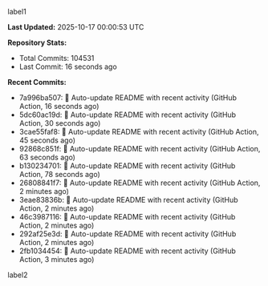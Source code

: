 
label1 
<!-- ACTIVITY_START -->
**Last Updated:** 2025-10-17 00:00:53 UTC

**Repository Stats:**
- Total Commits: 104531
- Last Commit: 16 seconds ago

**Recent Commits:**
- 7a996ba507: 🤖 Auto-update README with recent activity (GitHub Action, 16 seconds ago)
- 5dc60ac19d: 🤖 Auto-update README with recent activity (GitHub Action, 30 seconds ago)
- 3cae55faf8: 🤖 Auto-update README with recent activity (GitHub Action, 45 seconds ago)
- 92868c851f: 🤖 Auto-update README with recent activity (GitHub Action, 63 seconds ago)
- b130234701: 🤖 Auto-update README with recent activity (GitHub Action, 78 seconds ago)
- 26808841f7: 🤖 Auto-update README with recent activity (GitHub Action, 2 minutes ago)
- 3eae83836b: 🤖 Auto-update README with recent activity (GitHub Action, 2 minutes ago)
- 46c3987116: 🤖 Auto-update README with recent activity (GitHub Action, 2 minutes ago)
- 292af25e3d: 🤖 Auto-update README with recent activity (GitHub Action, 2 minutes ago)
- 2fb1034454: 🤖 Auto-update README with recent activity (GitHub Action, 3 minutes ago)
<!-- ACTIVITY_END -->

label2
